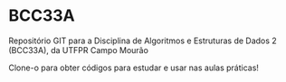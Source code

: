 # BCC33A
Repositório GIT para a Disciplina de Algoritmos e Estruturas de Dados 2 (BCC33A), da UTFPR Campo Mourão

Clone-o para obter códigos para estudar e usar nas aulas práticas!
